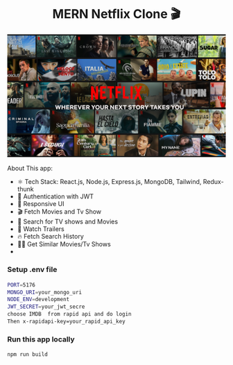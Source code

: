 <h1 align="center">MERN Netflix Clone 🎬</h1>

![Demo App](/frontend/public/Netflix-Cover.png)

About This app:

-   ⚛️ Tech Stack: React.js, Node.js, Express.js, MongoDB, Tailwind, Redux-thunk
-   🔐 Authentication with JWT
-   📱 Responsive UI
-   🎬 Fetch Movies and Tv Show
-   🔎 Search for TV shows and Movies
-   🎥 Watch Trailers
-   🔥 Fetch Search History
-   🐱‍👤 Get Similar Movies/Tv Shows
-  



### Setup .env file

```bash
PORT=5176
MONGO_URI=your_mongo_uri
NODE_ENV=development
JWT_SECRET=your_jwt_secre
choose IMDB  from rapid api and do login
Then x-rapidapi-key=your_rapid_api_key
```

### Run this app locally

```shell
npm run build
```




